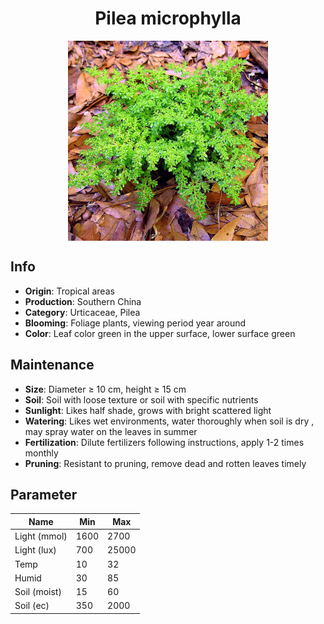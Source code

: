 <h1 align='center'>Pilea microphylla</h1>
<p align="center">
    <img 
        align='center'
        width='320'
        src="../images/pilea microphylla.png" 
        alt='Pilea microphylla' />
</p>

## Info

 - **Origin**: Tropical areas
 - **Production**: Southern China
 - **Category**: Urticaceae, Pilea
 - **Blooming**: Foliage plants, viewing period year around
 - **Color**: Leaf color green in the upper surface, lower surface green

## Maintenance

 - **Size**: Diameter ≥ 10 cm, height ≥ 15 cm
 - **Soil**: Soil with loose texture or soil with specific nutrients
 - **Sunlight**: Likes half shade, grows with bright scattered light
 - **Watering**: Likes wet environments, water thoroughly when soil is dry , may spray water on the leaves in summer
 - **Fertilization**: Dilute fertilizers following instructions, apply 1-2 times monthly
 - **Pruning**: Resistant to pruning, remove dead and rotten leaves timely

## Parameter

| Name         | Min  | Max   |
|--------------|------|-------|
| Light (mmol) | 1600 | 2700  |
| Light (lux)  | 700 | 25000 |
| Temp         | 10    | 32    |
| Humid        | 30   | 85    |
| Soil (moist) | 15   | 60    |
| Soil (ec)    | 350  | 2000  |
